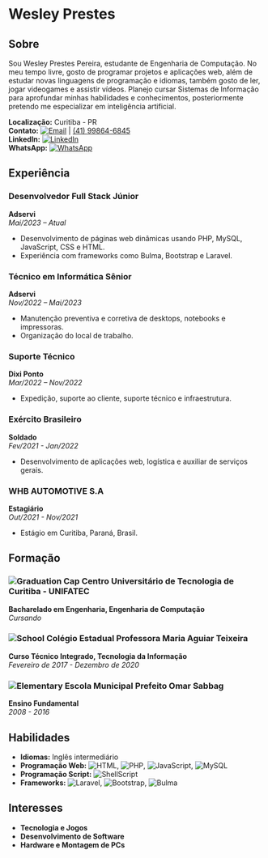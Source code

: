# Wesley Prestes

## Sobre
Sou Wesley Prestes Pereira, estudante de Engenharia de Computação. No meu tempo livre, gosto de programar projetos e aplicações web, além de estudar novas linguagens de programação e idiomas, também gosto de ler, jogar videogames e assistir vídeos. Planejo cursar Sistemas de Informação para aprofundar minhas habilidades e conhecimentos, posteriormente pretendo me especializar em inteligência artificial.

**Localização:** Curitiba - PR  
**Contato:** [![Email](https://img.shields.io/badge/Email-wesleypp930%40gmail.com-blue)](mailto:wesleypp930@gmail.com) | [(41) 99864-6845](tel:+5541998646845)  
**LinkedIn:** [![LinkedIn](https://img.shields.io/badge/LinkedIn-Wesley%20Prestes%20Pereira-blue)](https://www.linkedin.com/in/wesley-prestes-pereira-924423183/)  
**WhatsApp:** [![WhatsApp](https://img.shields.io/badge/WhatsApp-%2B5541998646845-brightgreen)](https://wa.me/5541998646845)

## Experiência

### Desenvolvedor Full Stack Júnior
**Adservi**  
*Mai/2023 – Atual*  
- Desenvolvimento de páginas web dinâmicas usando PHP, MySQL, JavaScript, CSS e HTML.
- Experiência com frameworks como Bulma, Bootstrap e Laravel.

### Técnico em Informática Sênior
**Adservi**  
*Nov/2022 – Mai/2023*  
- Manutenção preventiva e corretiva de desktops, notebooks e impressoras.
- Organização do local de trabalho.

### Suporte Técnico
**Dixi Ponto**  
*Mar/2022 – Nov/2022*  
- Expedição, suporte ao cliente, suporte técnico e infraestrutura.

### Exército Brasileiro
**Soldado**  
*Fev/2021 - Jan/2022*  
- Desenvolvimento de aplicações web, logística e auxiliar de serviços gerais.

### WHB AUTOMOTIVE S.A
**Estagiário**  
*Out/2021 - Nov/2021*  
- Estágio em Curitiba, Paraná, Brasil.

## Formação

### ![Graduation Cap](https://img.shields.io/badge/-UNIFATEC-0056b3?style=flat&logo=university&logoColor=white) Centro Universitário de Tecnologia de Curitiba - UNIFATEC
**Bacharelado em Engenharia, Engenharia de Computação**  
*Cursando*

### ![School](https://img.shields.io/badge/-Colégio%20Maria%20Aguiar%20Teixeira-brightgreen?style=flat&logo=school&logoColor=white) Colégio Estadual Professora Maria Aguiar Teixeira
**Curso Técnico Integrado, Tecnologia da Informação**  
*Fevereiro de 2017 - Dezembro de 2020*

### ![Elementary](https://img.shields.io/badge/-Escola%20Omar%20Sabbag-blue?style=flat&logo=elementary&logoColor=white) Escola Municipal Prefeito Omar Sabbag
**Ensino Fundamental**  
*2008 - 2016*

## Habilidades

- **Idiomas:** Inglês intermediário
- **Programação Web:** ![HTML](https://img.shields.io/badge/-HTML-E34F26?style=flat&logo=html5&logoColor=white), ![PHP](https://img.shields.io/badge/-PHP-777BB4?style=flat&logo=php&logoColor=white), ![JavaScript](https://img.shields.io/badge/-JavaScript-F7DF1E?style=flat&logo=javascript&logoColor=black), ![MySQL](https://img.shields.io/badge/-MySQL-4479A1?style=flat&logo=mysql&logoColor=white)
- **Programação Script:** ![ShellScript](https://img.shields.io/badge/-ShellScript-4EAA25?style=flat&logo=gnu-bash&logoColor=white)
- **Frameworks:** ![Laravel](https://img.shields.io/badge/-Laravel-FF2D20?style=flat&logo=laravel&logoColor=white), ![Bootstrap](https://img.shields.io/badge/-Bootstrap-7952B3?style=flat&logo=bootstrap&logoColor=white), ![Bulma](https://img.shields.io/badge/-Bulma-00D1B2?style=flat&logo=bulma&logoColor=white)

## Interesses

- **Tecnologia e Jogos**
- **Desenvolvimento de Software**
- **Hardware e Montagem de PCs**
